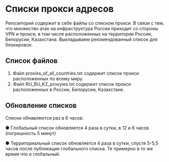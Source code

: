 # Списки прокси адресов
Репозиторий содержит в себе файлы со списком прокси. В связи с тем, что множество атак на инфраструктура России приходит со стороны VPN и прокси, в том числе расположенных на территории России, Белорусии, Казахстана. Выкладываем рекомендованный список для блокировок. 

##  Список файлов
1. Файл proxies_of_all_countries.txt содержит список прокси расположенных по всему миру.
2. Файл RU_BU_KZ_proxyies.txt содержит список прокси расположенных в России, Белорусии, Казахстане.

##  Обновление списков
Списки обнавляются раз в 6 часов:

  ● Глобальный список обновляется 4 раза в сутки, в 12 и 6 часов (погрешность 5 минут)
  
  ● Территориальный список обновляется 4 раза в сутки, спустя 5-5,5 часов после публикации глобального списка. Те примерно в то же время что и глобальный.
